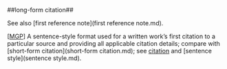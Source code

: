 ##long-form citation##

See also [first reference note](first reference note.md).

\[[MGP](SOURCES.md#MGP)\] A sentence-style format used for a written work’s first citation to a particular source and providing all applicable citation details; compare with [short-form citation](short-form citation.md); see [citation](citation.md) and [sentence style](sentence style.md).

